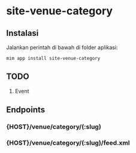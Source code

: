 # site-venue-category

## Instalasi

Jalankan perintah di bawah di folder aplikasi:

```
mim app install site-venue-category
```

## TODO

1. Event

## Endpoints

### {HOST}/venue/category/(:slug)

### {HOST}/venue/category/(:slug)/feed.xml